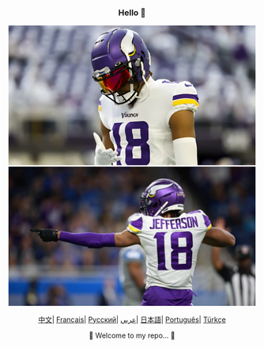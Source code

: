 <div align="center">
    <h3>Hello 👋</h3>
<!--     <img src="https://static.vecteezy.com/system/resources/thumbnails/017/047/854/small_2x/cute-cat-illustration-cat-kawaii-chibi-drawing-style-cat-cartoon-vector.jpg" width="200"/> -->
    <img src="images/justin-jefferson.png" alt="Justin Jefferson" width="500"/>
    <img src="images/justin-jefferson-2.jpg" alt="Justin Jefferson" width="500"/>
</div>


<p align="center">
    <a href="https://github.com/eust-w/eust-w/blob/main/README_CN.md"><span>中文</span></a>|
    <a href="https://github.com/eust-w/eust-w/blob/main/README_FR.md"><span>Français</span></a>|
    <a href="https://github.com/eust-w/eust-w/blob/main/README_RU.md"><span>Русский</span></a>|
    <a href="https://github.com/eust-w/eust-w/blob/main/README_AR.md"><span>عربي</span></a>|
    <a href="https://github.com/eust-w/eust-w/blob/main/README_JP.md"><span>日本語</span></a>|
    <a href="https://github.com/eust-w/eust-w/blob/main/README_PTBR.md"><span>Português</span></a>|
    <a href="https://github.com/eust-w/eust-w/blob/main/README_TR.md"><span>Türkçe</span></a>
</p>
<p align="center">🚀 Welcome to my repo... 🚀</p>


<!--     <h4 align="left">My Open Source Projects</h4>
    <table align="center">
        <tr>
            <td><a href="https://github.com/eust-w/gopic">gopic</a> - Fast image hosting tool</td>
            <td><a href="https://github.com/eust-w/esh">esh</a> - Simple cross-platform SSH link management tool</td>
        </tr>
        <tr>
            <td><a href="https://github.com/eust-w/rsm">rsm</a> - RSS subscription function aggregation tool,</td>
            <td><a href="https://github.com/eust-w/obsidian-image-auto-upload">obsidian image plugin</a> - Upload images from your clipboard obsidian plugin</td>
        </tr>
        <tr>
            <td><a href="https://github.com/eust-w/qcow2file">qcow2file</a> - Generate qcow2 image from dockerfile</td>
            <td><a href="https://github.com/eust-w/aiPlatform">ai with wechat</a> - WeChat chat robot uses various AI</td>
        </tr>
        <tr>
            <td><a href="https://github.com/eust-w/openai-chat-switch">chat-switch lib</a> - Chat embeddings&switch package</td>
            <td><a href="https://github.com/eust-w/govirsh">govirsh</a> - Virsh go package</td>
        </tr>
        <tr>
            <td><a href="https://github.com/eust-w/ltrobot-mimiwechat">ai chat WeChat applet</a> - Ai chat with ltrobot</td>
            <td><a href="https://github.com/eust-w/gnome-extension-wakwaka">gnome-extension-wakwaka</a> - Gnome-extension</td>
        </tr>
    </table>
</div> -->
